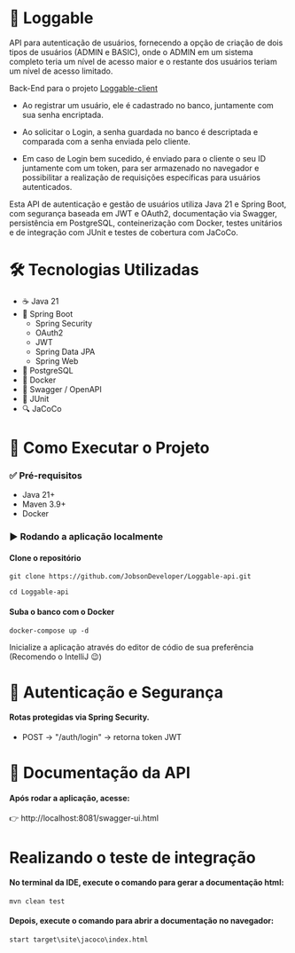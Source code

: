 # 📌 Loggable

API para autenticação de usuários, fornecendo a opção de criação de dois tipos de usuários (ADMIN e BASIC), onde o ADMIN em um sistema completo teria um nível de acesso maior e o restante dos usuários teriam um nível de acesso limitado.

Back-End para o projeto [Loggable-client](https://github.com/JobsonDeveloper/Loggable-client)

- Ao registrar um usuário, ele é cadastrado no banco, juntamente com sua senha encriptada.
  
- Ao solicitar o Login, a senha guardada no banco é descriptada e comparada com a senha enviada pelo cliente.
  
- Em caso de Login bem sucedido, é enviado para o cliente o seu ID juntamente com um token, para ser armazenado no navegador e possibilitar a realização de requisições específicas para usuários autenticados.

Esta API de autenticação e gestão de usuários utiliza Java 21 e Spring Boot, com segurança baseada em JWT e OAuth2, documentação via Swagger, persistência em PostgreSQL, conteinerização com Docker, testes unitários e de integração com JUnit e testes de cobertura com JaCoCo.

# 🛠️ Tecnologias Utilizadas
- ☕ Java 21
- 🌱 Spring Boot
  - Spring Security
  - OAuth2
  - JWT
  - Spring Data JPA
  - Spring Web
- 🐘 PostgreSQL
- 🐳 Docker
- 📖 Swagger / OpenAPI
- 🧪 JUnit
- 🔍 JaCoCo

# 🚀 Como Executar o Projeto
### ✅ Pré-requisitos
- Java 21+
- Maven 3.9+
- Docker

### ▶️ Rodando a aplicação localmente
#### Clone o repositório
```
git clone https://github.com/JobsonDeveloper/Loggable-api.git
```
```
cd Loggable-api
```

#### Suba o banco com o Docker
```
docker-compose up -d
```

Inicialize a aplicação através do editor de códio de sua preferência (Recomendo o IntelliJ :wink:)

# 🔑 Autenticação e Segurança
#### Rotas protegidas via Spring Security.
- POST → "/auth/login" → retorna token JWT

# 📖 Documentação da API
#### Após rodar a aplicação, acesse:
👉 http://localhost:8081/swagger-ui.html

# Realizando o teste de integração
#### No terminal da IDE, execute o comando para gerar a documentação html:
```
mvn clean test
```
#### Depois, execute o comando para abrir a documentação no navegador:
```
start target\site\jacoco\index.html
```